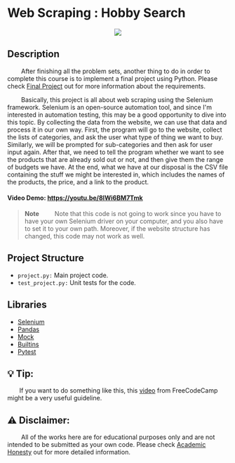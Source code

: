 # Web Scraping : Hobby Search
<p align="center">
  <img src="https://www.wattmann.co.jp/business/images/logo_hobbysearch.png" />
</p>

## Description
        After finishing all the problem sets, another thing to do in order to complete this course is to implement a final project using Python. Please check [Final Project](https://cs50.harvard.edu/python/2022/project/) out for more information about the requirements.

        Basically, this project is all about web scraping using the Selenium framework. Selenium is an open-source automation tool, and since I'm interested in automation testing, this may be a good opportunity to dive into this topic. By collecting the data from the website, we can use that data and process it in our own way. First, the program will go to the website, collect the lists of categories, and ask the user what type of thing we want to buy. Similarly, we will be prompted for sub-categories and then ask for user input again. After that, we need to tell the program whether we want to see the products that are already sold out or not, and then give them the range of budgets we have. At the end, what we have at our disposal is the CSV file containing the stuff we might be interested in, which includes the names of the products, the price, and a link to the product.

#### Video Demo: https://youtu.be/8lWi6BM7Tmk

> **Note**
        Note that this code is not going to work since you have to have your own Selenium driver on your computer, and you also have to set it to your own path. Moreover, if the website structure has changed, this code may not work as well.

## Project Structure
 - `project.py:` Main project code.
 - `test_project.py:` Unit tests for the code.

## Libraries
 - [Selenium](https://selenium-python.readthedocs.io)
 - [Pandas](https://pandas.pydata.org)
 - [Mock](https://docs.python.org/3/library/unittest.mock.html)
 - [Builtins](https://docs.python.org/3/library/builtins.html)
 - [Pytest](https://docs.pytest.org/en/7.4.x/)

## :bulb: Tip:
       If you want to do something like this, this [video](https://youtu.be/PXMJ6FS7llk?feature=shared) from FreeCodeCamp might be a very useful guideline.

## :warning: Disclaimer:
        All of the works here are for educational purposes only and are not intended to be submitted as your own code. Please check [Academic Honesty](https://cs50.harvard.edu/python/2022/honesty/) out for more detailed information.
